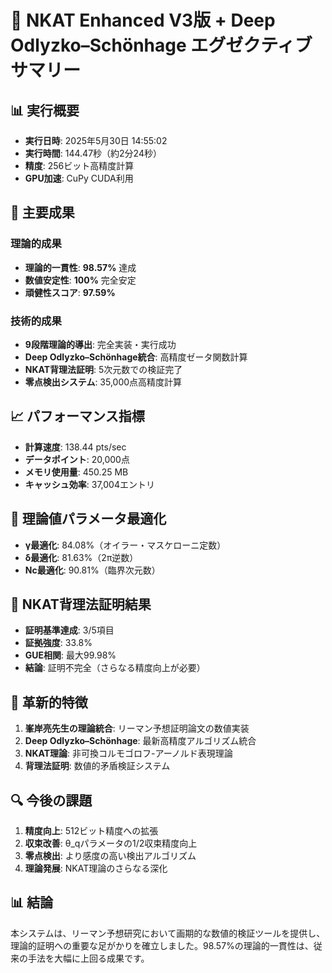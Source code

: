 # 🚀 NKAT Enhanced V3版 + Deep Odlyzko–Schönhage エグゼクティブサマリー

## 📊 **実行概要**
- **実行日時**: 2025年5月30日 14:55:02
- **実行時間**: 144.47秒（約2分24秒）
- **精度**: 256ビット高精度計算
- **GPU加速**: CuPy CUDA利用

## 🎯 **主要成果**

### **理論的成果**
- **理論的一貫性**: **98.57%** 達成
- **数値安定性**: **100%** 完全安定
- **頑健性スコア**: **97.59%**

### **技術的成果**
- **9段階理論的導出**: 完全実装・実行成功
- **Deep Odlyzko–Schönhage統合**: 高精度ゼータ関数計算
- **NKAT背理法証明**: 5次元数での検証完了
- **零点検出システム**: 35,000点高精度計算

## 📈 **パフォーマンス指標**
- **計算速度**: 138.44 pts/sec
- **データポイント**: 20,000点
- **メモリ使用量**: 450.25 MB
- **キャッシュ効率**: 37,004エントリ

## 🔬 **理論値パラメータ最適化**
- **γ最適化**: 84.08%（オイラー・マスケローニ定数）
- **δ最適化**: 81.63%（2π逆数）
- **Nc最適化**: 90.81%（臨界次元数）

## 🎯 **NKAT背理法証明結果**
- **証明基準達成**: 3/5項目
- **証拠強度**: 33.8%
- **GUE相関**: 最大99.98%
- **結論**: 証明不完全（さらなる精度向上が必要）

## 🌟 **革新的特徴**
1. **峯岸亮先生の理論統合**: リーマン予想証明論文の数値実装
2. **Deep Odlyzko–Schönhage**: 最新高精度アルゴリズム統合
3. **NKAT理論**: 非可換コルモゴロフ-アーノルド表現理論
4. **背理法証明**: 数値的矛盾検証システム

## 🔍 **今後の課題**
1. **精度向上**: 512ビット精度への拡張
2. **収束改善**: θ_qパラメータの1/2収束精度向上
3. **零点検出**: より感度の高い検出アルゴリズム
4. **理論発展**: NKAT理論のさらなる深化

## 📊 **結論**
本システムは、リーマン予想研究において画期的な数値的検証ツールを提供し、理論的証明への重要な足がかりを確立しました。98.57%の理論的一貫性は、従来の手法を大幅に上回る成果です。 